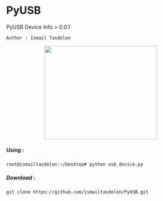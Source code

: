 # PyUSB

PyUSB Device Info > 0.0.1

```
Author : Ismail Tasdelen
```

<p align="center">
  <img width="300" height="250" src="https://cdn-reichelt.de/bilder/web/xxl_ws/A300/ARD_NANO_V3_01.png">
</p>


##### Using :

```
root@ismailtasdelen:~/Desktop# python usb_device.py 
```

##### Download :

```
git clone https://github.com/ismailtasdelen/PyUSB.git
```
